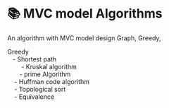 # :books: MVC model Algorithms

An algorithm with MVC model design
Graph, Greedy, 

Greedy <br>
&nbsp; &nbsp;- Shortest path <br>
     &nbsp; &nbsp;  &nbsp; &nbsp;  - Kruskal algorithm <br> 
     &nbsp; &nbsp;&nbsp; &nbsp;   - prime Algorithm <br>
&nbsp; &nbsp;  - Huffman code algorithm<br>
&nbsp; &nbsp;  - Topological sort<br>
&nbsp; &nbsp;  - Equivalence  <br>
